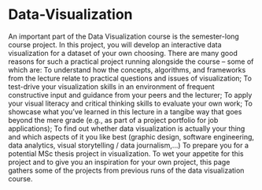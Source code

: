 # Data-Visualization
An important part of the Data Visualization course is the semester-long course project. In this project, you will develop an interactive data visualization for a dataset of your own choosing. There are many good reasons for such a practical project running alongside the course – some of which are:  To understand how the concepts, algorithms, and frameworks from the lecture relate to practical questions and issues of visualization; To test-drive your visualization skills in an environment of frequent constructive input and guidance from your peers and the lecturer; To apply your visual literacy and critical thinking skills to evaluate your own work; To showcase what you’ve learned in this lecture in a tangibe way that goes beyond the mere grade (e.g., as part of a project portfolio for job applications); To find out whether data visualization is actually your thing and which aspects of it you like best (graphic design, software engineering, data analytics, visual storytelling / data journalism,...) To prepare you for a potential MSc thesis project in visualization. To wet your appetite for this project and to give you an inspiration for your own project, this page gathers some of the projects from previous runs of the data visualization course.
